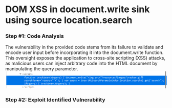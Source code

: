 <h1>DOM XSS in document.write sink using source location.search</h1>

<h3>Step #1: Code Analysis</h3>
The vulnerability in the provided code stems from its failure to validate and encode user input before incorporating it into the document.write function. This oversight exposes the application to cross-site scripting (XSS) attacks, as malicious users can inject arbitrary code into the HTML document by manipulating the query parameter.
<br>
<img src="https://github.com/cybermonkgirl/cyber-labs/blob/main/portswigger-labs/cross-site%20scripting/DOM%20XSS%3A%20document.write%20sink/image.png" alt="Screenshot of Search Function">
<br>
<h3>Step #2: Exploit Identified Vulnerability</h3>
